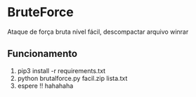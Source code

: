 # BruteForce
Ataque de força bruta nível fácil, descompactar arquivo winrar


## Funcionamento

1. pip3 install -r requirements.txt
2. python brutalforce.py facil.zip lista.txt
3. espere !! hahahaha
